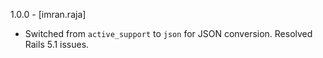 1.0.0 - [imran.raja]
* Switched from `active_support` to `json` for JSON conversion. Resolved Rails 5.1 issues.
